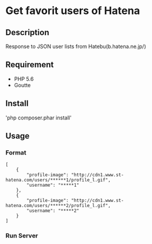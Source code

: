 Get favorit users of Hatena 
====
## Description
Response to JSON user lists from Hatebu(b.hatena.ne.jp/)

## Requirement
- PHP 5.6
- Goutte

## Install
'php composer.phar install'

## Usage
### Format
```
[
    {
        "profile-image": "http://cdn1.www.st-hatena.com/users/******1/profile_l.gif",
        "username": "*****1"
    }, 
    {
        "profile-image": "http://cdn1.www.st-hatena.com/users/******2/profile_l.gif",
        "username": "*****2"
    }
]
```
### Run Server
